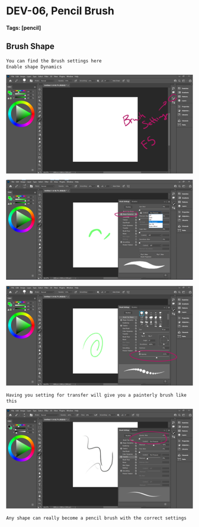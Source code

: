 # DEV-06, Pencil Brush
#### Tags: [pencil]

## Brush Shape

    You can find the Brush settings here
    Enable shape Dynamics

![](../images/DEV-06/DEV-06-A.png)

![](../images/DEV-06/DEV-06-B.png)

![](../images/DEV-06/DEV-06-C.png)

    Having you setting for transfer will give you a painterly brush like this

![](../images/DEV-06/DEV-06-D.png)

    Any shape can really become a pencil brush with the correct settings